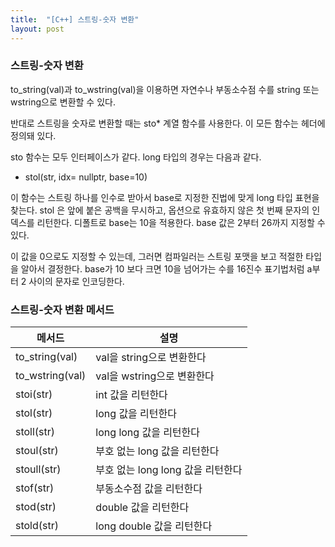 ```yaml
---
title:  "[C++] 스트링-숫자 변환"
layout: post
---
```


### 스트링-숫자 변환

to_string(val)과 to_wstring(val)을 이용하면 자연수나 부동소수점 수를
string 또는 wstring으로 변환할 수 있다.


반대로 스트링을 숫자로 변환할 때는 sto* 계열 함수를 사용한다. 이 모든 함수는 <string> 헤더에 정의돼 있다.

sto 함수는 모두 인터페이스가 같다. long 타입의 경우는 다음과 같다.

- stol(str, idx= nullptr, base=10)

이 함수는 스트링 하나를 인수로 받아서 base로 지정한 진법에 맞게 long 타입 표현을 찾는다. stol 은 앞에 붙은 공백을 무시하고, 옵션으로 유효하지 않은 첫 번째 문자의 인덱스를 리턴한다. 디폴트로 base는 10을 적용한다. base 값은 2부터 26까지 지정할 수 있다.

이 값을 0으로도 지정할 수 있는데, 그러면 컴파일러는 스트링 포맷을 보고 적절한 타입을 알아서 결정한다. base가 10 보다 크면 10을 넘어가는 수를 16진수 표기법처럼 a부터 2 사이의 문자로 인코딩한다.

### 스트링-숫자 변환 메서드

| 메서드 | 설명 |
| --- | --- |
| to_string(val) | val을 string으로 변환한다 |
| to_wstring(val) | val을 wstring으로 변환한다 |
| stoi(str) | int 값을 리턴한다 |
| stol(str) | long 값을 리턴한다 |
| stoll(str) | long long 값을 리턴한다 |
| stoul(str) | 부호 없는 long 값을 리턴한다 |
| stoull(str) | 부호 없는 long long 값을 리턴한다 |
| stof(str) | 부동소수점 값을 리턴한다 |
| stod(str) | double 값을 리턴한다 |
| stold(str) | long double 값을 리턴한다 |

